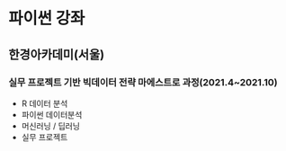 # 파이썬 강좌

## 한경아카데미(서울)
### 실무 프로젝트 기반 빅데이터 전략 마에스트로 과정(2021.4~2021.10)
- R 데이터 분석
- 파이썬 데이터분석
- 머신러닝 / 딥러닝
- 실무 프로젝트
